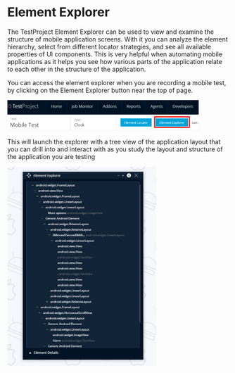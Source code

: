 # Element Explorer

The TestProject Element Explorer can be used to view and examine the structure of mobile application screens. With it you can analyze the element hierarchy, select from different locator strategies, and see all available properties of UI components.  This is very helpful when automating mobile applications as it helps you see how various parts of the application relate to each other in the structure of the application.

You can access the element explorer when you are recording a mobile test, by clicking on the Element Explorer button near the top of page.

![Element Explorer](../../.gitbook/assets/image%20%28125%29.png)

This will launch the explorer with a tree view of the application layout that you can drill into and interact with as you study the layout and structure of the application you are testing

![Element Explorer](../../.gitbook/assets/image%20%2851%29.png)

